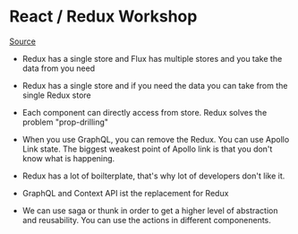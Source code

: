 # React / Redux Workshop

[Source](https://www.meetup.com/React-Open-Source/events/253605707/)

* Redux has a single store and Flux has multiple stores and you take the data from you need

* Redux has a single store and if you need the data you can take from the single Redux store

* Each component can directly access from store. Redux solves the problem "prop-drilling"

* When you use GraphQL, you can remove the Redux. You can use Apollo Link state. The biggest weakest point of Apollo link is that you don't know what is happening.

* Redux has a lot of boilterplate, that's why lot of developers don't like it.

* GraphQL and Context API ist the replacement for Redux

* We can use saga or thunk in order to get a higher level of abstraction and reusability. You can use the actions in different componenents.


